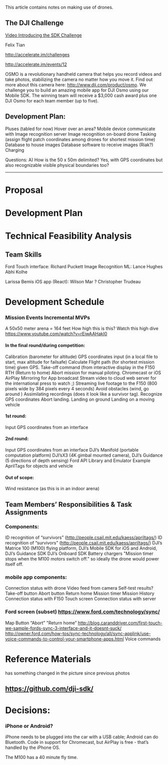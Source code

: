 This article contains notes on making use of drones.

## The DJI Challenge
<a target="_blank" href="https://www.youtube.com/watch?v=_kXoUsqzzMU">
Video Introducing the SDK Challenge</a>

Felix Tian

http://accelerate.im/challenges

http://accelerate.im/events/12

OSMO is a revolutionary handheld camera that helps you record videos and take photos, stabilizing the camera no matter how you move it. Find out more about this camera here: http://www.dji.com/product/osmo. We challenge you to build an amazing mobile app for DJI Osmo using our Mobile SDK.
The winning team will receive a $3,000 cash award plus one DJI Osmo for each team member (up to five).




## Development Plan:



Pluses (tabled for now)
Hover over an area?
Mobile device communicate with 
Image recognition server
Image recognition on-board drone
Tasking (assign flight patch coordinates among drones for shortest mission time)
Database to house images
Database software to receive images (Riak?)
Charging

Questions:
A) How is the 50 x 50m delimited? Yes, with GPS coordinates but also recognizable visible physical boundaries too?

---------------

# Proposal

# Development Plan

# Technical Feasibility Analysis

## Team Skills

Ford Touch interface: Richard Puckett
Image Recognition ML: Lance Hughes
Abhi Kolhe

Larissa Bemis
iOS app (React): Wilson Mar ?
Christopher Trudeau
# Development Schedule

### Mission Events Incremental MVPs 
A 50x50 meter arena = 164 feet
How high this is this? 
Watch this high dive https://www.youtube.com/watch?v=rEiwAAHakI0

#### In the final round/during competition:
Calibration (barometer for altitude)
GPS coordinates input (in a local file to start, max altitude for failsafe)
Calculate Flight path (for shortest mission time) given GPS.
Take-off command (from interactive display in the F150
RTH (Return to home)
Abort mission for manual piloting.
Chromecast or iOS AirPlay Mirroring for App broadcast
Stream video to cloud web server for the international press to watch ;)
Streaming live footage to the F150 (800 pixels wide by 384 pixels every 4 seconds)
Avoid obstacles (wind, go around )
Assimilating recordings (does it look like a survivor tag).
Recognize GPS coordinates
Abort landing.
Landing on ground
Landing on a moving vehicle

#### 1st round:
Input GPS coordinates from an interface

#### 2nd round:
Input GPS coordinates from an interface
DJI’s Manifold (portable computation platform) 
DJI’sX3 (4K gimbal mounted camera), 
DJI’s Guidance (5 directions of depth sensing)
Ford API Library and Emulator
Example AprilTags for objects and vehicle

#### Out of scope:
Wind resistance (as this is in an indoor arena)
## Team Members’ Responsibilities & Task Assignments

### Components:
ID recognition of “survivors” (http://people.csail.mit.edu/kaess/apriltags/)
ID recognition of “survivors” (http://people.csail.mit.edu/kaess/apriltags/)
DJI’s Matrice 100 (M100) flying platform, 
DJI’s Mobile SDK for iOS and Android, 
DJI’s Guidance SDK
DJI’s Onboard SDK
Battery chargers
"Mission timer stops when the M100 motors switch off.” so ideally the drone would power itself off.

### mobile app components:
Connection status with drone
Video feed from camera
Self-test results?
Take-off button
Abort button
Return home
Mission timer
Mission History 
Connection status with F150 Touch screen
Connection status with server
### Ford screen (subset) https://www.ford.com/technology/sync/

Map
Button “Abort” "Return home”
http://blog.caranddriver.com/first-touch-we-sample-fords-sync-3-interface-and-it-doesnt-suck/
http://owner.ford.com/how-tos/sync-technology/all/sync-applink/use-voice-commands-to-control-your-smartphone-apps.html
Voice commands

# Reference Materials 

  has something changed in the picture since previous photos




## https://github.com/dji-sdk/

# Decisions:

### iPhone or Android?

iPhone needs to be plugged into the car with a USB cable; Android can do Bluetooth. Code in support for Chromecast, but AirPlay is free - that’s handled by the iPhone OS.

The M100 has a 40 minute fly time.
